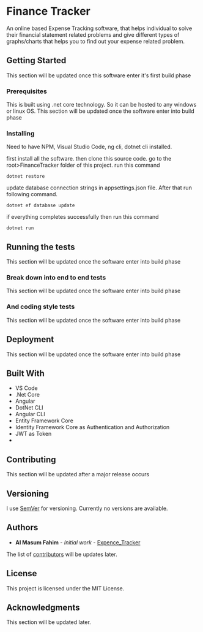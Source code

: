 # Finance Tracker

An online based Expense Tracking software, that helps individual to solve their financial statement related problems and give different types of graphs/charts that helps you to find out your expense related problem. 

## Getting Started

This section will be updated once this software enter it's first build phase

### Prerequisites

This is built using .net core technology. So it can be hosted to any windows or linux OS. 
This section will be updated once the software enter into build phase

### Installing

Need to have NPM, Visual Studio Code, ng cli, dotnet cli installed.

first install all the software. then clone this source code. go to the root>FinanceTracker folder of this project.
run this command

```
dotnet restore
```
update database connection strings in appsettings.json file. After that run following command.

```
dotnet ef database update
```

if everything completes successfully then run this command

```
dotnet run
```



## Running the tests

This section will be updated once the software enter into build phase

### Break down into end to end tests

This section will be updated once the software enter into build phase



### And coding style tests

This section will be updated once the software enter into build phase



## Deployment

This section will be updated once the software enter into build phase

## Built With

* VS Code
* .Net Core
* Angular
* DotNet CLI
* Angular CLI
* Entity Framework Core
* Identity Framework Core as Authentication and Authorization
* JWT as Token
* 

## Contributing

This section will be updated after a major release occurs 

## Versioning

I use [SemVer](http://semver.org/) for versioning. Currently no versions are available.

## Authors

* **Al Masum Fahim** - *Initial work* - [Expence_Tracker](https://github.com/Fahim-Titan/expensetracker)

The list of [contributors](https://github.com/Fahim-Titan/expensetracker/contributors) will be updates later.

## License

This project is licensed under the MIT License.

## Acknowledgments

This section will be updated later.
